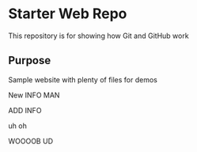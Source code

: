 # Starter Web Repo

This repository is for showing how Git and GitHub work

## Purpose

Sample website with plenty of files for demos

New INFO MAN

ADD INFO

uh oh

WOOOOB UD